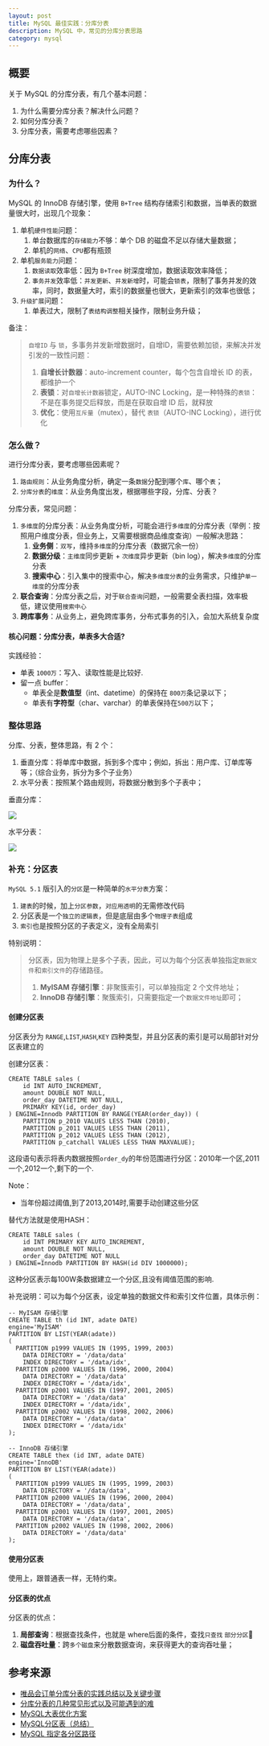 ```yaml
---
layout: post
title: MySQL 最佳实践：分库分表
description: MySQL 中，常见的分库分表思路
category: mysql
---
```


## 概要

关于 MySQL 的分库分表，有几个基本问题：

1. 为什么需要分库分表？解决什么问题？
2. 如何分库分表？
3. 分库分表，需要考虑哪些因素？

## 分库分表

### 为什么？

MySQL 的 InnoDB 存储引擎，使用 `B+Tree` 结构存储索引和数据，当单表的数据量很大时，出现几个现象：

1. 单机`硬件性能`问题：
	1. 单台数据库的`存储能力`不够：单个 DB 的磁盘不足以存储大量数据；
	2. 单机的`网络`、`CPU`都有瓶颈
2. 单机`服务能力`问题：
	1. `数据读取`效率低：因为 `B+Tree` 树深度增加，数据读取效率降低；
	2. `事务并发`效率低：`并发更新`、`并发新增`时，可能会`锁表`，限制了事务并发的效率，同时，数据量大时，索引的数据量也很大，更新索引的效率也很低；
3. `升级扩展`问题：
	1. 单表过大，限制了`表结构调整`相关操作，限制业务升级；
	

备注：

> `自增ID` 与 `锁`，多事务并发新增数据时，自增ID，需要依赖加锁，来解决并发引发的一致性问题：
> 
> 1. **自增长计数器**：auto-increment counter，每个包含自增长 ID 的表，都维护一个
> 2. **表锁**：对`自增长计数器`锁定，AUTO-INC Locking，是一种特殊的`表锁`：不是在事务提交后释放，而是在获取自增 ID 后，就释放
> 3. **优化**：使用`互斥量`（mutex），替代 `表锁`（AUTO-INC Locking），进行优化

### 怎么做？

进行分库分表，要考虑哪些因素呢？

1. `路由规则`：从业务角度分析，确定一条`数据`分配到哪个`库`、哪个`表`；
2. `分库分表`的`维度`：从业务角度出发，根据哪些字段，分库、分表？

分库分表，常见问题：

1. `多维度`的分库分表：从业务角度分析，可能会进行`多维度`的分库分表（举例：按照用户维度分表，但业务上，又需要根据商品维度查询）一般解决思路：
	1. **业务侧**：`双写`，维持`多维度`的分库分表（数据冗余一份）
	2. **数据分级**：`主维度`同步更新 + `次维度`异步更新（bin log），解决`多维度`的分库分表
	3. **搜索中心**：引入集中的搜索中心，解决`多维度分表`的业务需求，只维护`单一维度`的分库分表
2. **联合查询**：分库分表之后，对于`联合查询`问题，一般需要全表扫描，效率极低，建议使用`搜索中心`
3. **跨库事务**：从业务上，避免跨库事务，分布式事务的引入，会加大系统复杂度


#### 核心问题：分库分表，单表多大合适? 

实践经验：

* 单表 `1000万`：写入、读取性能是比较好.
* 留一点 buffer：
	* 单表全是**数值型**（int、datetime）的保持在 `800万`条记录以下；
	* 单表有**字符型**（char、varchar）的单表保持在`500万`以下；

### 整体思路

分库、分表，整体思路，有 2 个：

1. 垂直分库：将单库中数据，拆到多个库中；例如，拆出：用户库、订单库等等；（综合业务，拆分为多个子业务）
2. 水平分表：按照某个路由规则，将数据分散到多个子表中；

垂直分库：

![](/images/mysql-best-practice/mysql-best-practice-vertical-split.jpg)

水平分表：

![](/images/mysql-best-practice/mysql-best-practice-level-split.jpg)

### 补充：分区表

`MySQL 5.1` 版引入的`分区`是一种简单的`水平分表`方案：

1. `建表`的时候，加上`分区参数`，`对应用透明`的无需修改代码
2. 分区表是一个`独立的逻辑表`，但是底层由多个`物理子表`组成
3. `索引`也是按照分区的子表定义，没有全局索引

特别说明：

> 分区表，因为物理上是多个子表，因此，可以为每个分区表单独指定`数据文件`和`索引文件`的存储路径。
> 
> 1. **MyISAM 存储引擎**：非聚簇索引，可以单独指定 2 个文件地址；
> 2. **InnoDB 存储引擎**：聚簇索引，只需要指定一个`数据文件地址`即可；

#### 创建分区表

分区表分为 `RANGE`,`LIST`,`HASH`,`KEY` 四种类型，并且分区表的索引是可以局部针对分区表建立的

创建分区表：

```
CREATE TABLE sales (
    id INT AUTO_INCREMENT,
    amount DOUBLE NOT NULL,
    order_day DATETIME NOT NULL,
    PRIMARY KEY(id, order_day)
) ENGINE=Innodb PARTITION BY RANGE(YEAR(order_day)) (
    PARTITION p_2010 VALUES LESS THAN (2010),
    PARTITION p_2011 VALUES LESS THAN (2011),
    PARTITION p_2012 VALUES LESS THAN (2012),
    PARTITION p_catchall VALUES LESS THAN MAXVALUE);
```   

这段语句表示将表内数据按照`order_dy`的年份范围进行分区：2010年一个区,2011一个,2012一个,剩下的一个.

Note： 

* 当年份超过阈值,到了2013,2014时,需要手动创建这些分区

替代方法就是使用HASH：

```
CREATE TABLE sales (
    id INT PRIMARY KEY AUTO_INCREMENT,
    amount DOUBLE NOT NULL,
    order_day DATETIME NOT NULL
) ENGINE=Innodb PARTITION BY HASH(id DIV 1000000);
```

这种分区表示每100W条数据建立一个分区,且没有阈值范围的影响.

补充说明：可以为每个分区表，设定单独的数据文件和索引文件位置，具体示例：

```
-- MyISAM 存储引擎
CREATE TABLE th (id INT, adate DATE)
engine='MyISAM'
PARTITION BY LIST(YEAR(adate))
(
  PARTITION p1999 VALUES IN (1995, 1999, 2003)
    DATA DIRECTORY = '/data/data'
    INDEX DIRECTORY = '/data/idx',
  PARTITION p2000 VALUES IN (1996, 2000, 2004)
    DATA DIRECTORY = '/data/data'
    INDEX DIRECTORY = '/data/idx',
  PARTITION p2001 VALUES IN (1997, 2001, 2005)
    DATA DIRECTORY = '/data/data'
    INDEX DIRECTORY = '/data/idx',
  PARTITION p2002 VALUES IN (1998, 2002, 2006)
    DATA DIRECTORY = '/data/data'
    INDEX DIRECTORY = '/data/idx'
);

-- InnoDB 存储引擎
CREATE TABLE thex (id INT, adate DATE)
engine='InnoDB'
PARTITION BY LIST(YEAR(adate))
(
  PARTITION p1999 VALUES IN (1995, 1999, 2003)
    DATA DIRECTORY = '/data/data',
  PARTITION p2000 VALUES IN (1996, 2000, 2004)
    DATA DIRECTORY = '/data/data',
  PARTITION p2001 VALUES IN (1997, 2001, 2005)
    DATA DIRECTORY = '/data/data',
  PARTITION p2002 VALUES IN (1998, 2002, 2006)
    DATA DIRECTORY = '/data/data'
);
```


#### 使用分区表

使用上，跟普通表一样，无特约束。

#### 分区表的优点

分区表的优点：

1. **局部查询**：根据查找条件，也就是 where后面的条件，查找`只查找` `部分分区`
2. **磁盘吞吐量**：跨`多个磁盘`来分散数据查询，来获得更大的查询吞吐量；


## 参考来源

* [唯品会订单分库分表的实践总结以及关键步骤](http://www.infoq.com/cn/articles/summary-and-key-steps-of-vip-orders-depots-table)
* [分库分表的几种常见形式以及可能遇到的难](http://www.infoq.com/cn/articles/key-steps-and-likely-problems-of-split-table)
* [MySQL大表优化方案](https://segmentfault.com/a/1190000006158186)
* [MySQL分区表（总结）](http://blog.51yip.com/mysql/1013.html)
* [MySQL 指定各分区路径](http://www.cnblogs.com/chenmh/p/5644713.html)



[NingG]:    http://ningg.github.com  "NingG"
